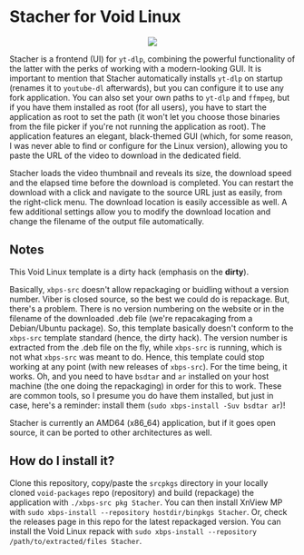 # Stacher for Void Linux

<p align="center"><img src="https://codeberg.org/th0razin3/vur/raw/branch/main/srcpkgs/Stacher/Stacher.png"></p>

Stacher is a frontend (UI) for `yt-dlp`, combining the powerful functionality of the latter with the perks of working with a modern-looking GUI. It is important to mention that Stacher automatically installs `yt-dlp` on startup (renames it to `youtube-dl` afterwards), but you can configure it to use any fork application. You can also set your own paths to `yt-dlp` and `ffmpeg`, but if you have them installed as root (for all users), you have to start the application as root to set the path (it won't let you choose those binaries from the file picker if you're not running the application as root). The application features an elegant, black-themed GUI (which, for some reason, I was never able to find or configure for the Linux version), allowing you to paste the URL of the video to download in the dedicated field.

Stacher loads the video thumbnail and reveals its size, the download speed and the elapsed time before the download is completed. You can restart the download with a click and navigate to the source URL just as easily, from the right-click menu. The download location is easily accessible as well. A few additional settings allow you to modify the download location and change the filename of the output file automatically.

## Notes

This Void Linux template is a dirty hack (emphasis on the **dirty**).

Basically, `xbps-src` doesn't allow repackaging or buidling without a version number. Viber is closed source, so the best we could do is repackage. But, there's a problem. There is no version numbering on the website or in the filename of the downloaded .deb file (we're repacakaging from a Debian/Ubuntu package). So, this template basically doesn't conform to the `xbps-src` template standard (hence, the dirty hack). The version number is extracted from the .deb file on the fly, while `xbps-src` is running, which is not what `xbps-src` was meant to do. Hence, this template could stop working at any point (with new releases of `xbps-src`). For the time being, it works. Oh, and you need to have `bsdtar` and `ar` installed on your host machine (the one doing the repackaging) in order for this to work. These are common tools, so I presume you do have them installed, but just in case, here's a reminder: install them (`sudo xbps-install -Suv bsdtar ar`)!

Stacher is currently an AMD64 (x86_64) application, but if it goes open source, it can be ported to other architectures as well.

## How do I install it?

Clone this repository, copy/paste the `srcpkgs` directory in your locally cloned `void-packages` repo (repository) and build (repackage) the application with `./xbps-src pkg Stacher`. You can then install XnView MP with `sudo xbps-install --repository hostdir/binpkgs Stacher`. Or, check the releases page in this repo for the latest repackaged version. You can install the Void Linux repack with `sudo xbps-install --repository /path/to/extracted/files Stacher`.